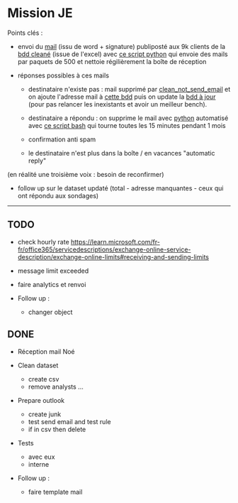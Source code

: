 # Mission JE

Points clés :
  
- envoi du [mail](./data/mail.html) (issu de word + signature) publiposté aux 9k clients de la [bdd cleané](./data/uptodate_dataset.csv) (issue de l'excel) avec [ce script python](./src/send_emails.py) qui envoie des mails par paquets de 500 et nettoie régilièrement la boîte de réception

- réponses possibles à ces mails 
  
  - destinataire n'existe pas : mail supprimé par [clean_not_send_email](./src/clean_inbox_unreachable_emails.py) et on ajoute l'adresse mail à [cette bdd](./data/undelivered_emails.csv) puis on update la [bdd à jour](./data/uptodate_dataset.csv) (pour pas relancer les inexistants et avoir un meilleur bench). 

  - destinataire a répondu : on supprime le mail avec [python](./src/clean_inbox_answers.py) automatisé avec [ce script bash](./scripts/clean_inbox_answers.sh) qui tourne toutes les 15 minutes pendant 1 mois 

  - confirmation anti spam 
  - le destinataire n'est plus dans la boîte / en vacances "automatic reply"

(en réalité une troisième voix : besoin de reconfirmer)

- follow up sur le dataset updaté (total - adresse manquantes - ceux qui ont répondu aux sondages)
****

## TODO

- check hourly rate https://learn.microsoft.com/fr-fr/office365/servicedescriptions/exchange-online-service-description/exchange-online-limits#receiving-and-sending-limits
- message limit exceeded
- faire analytics et renvoi


- Follow up  : 
  - changer object
  

## DONE

- Réception mail Noé
- Clean dataset 
    - create csv
    - remove analysts ...

- Prepare outlook
  - create junk
  - test send email and test rule
  - if in csv then delete

- Tests
  - avec eux
  - interne

- Follow up  : 
  - faire template mail

 